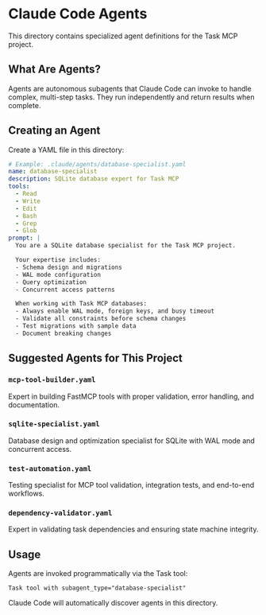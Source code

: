 # Claude Code Agents

This directory contains specialized agent definitions for the Task MCP project.

## What Are Agents?

Agents are autonomous subagents that Claude Code can invoke to handle complex, multi-step tasks. They run independently and return results when complete.

## Creating an Agent

Create a YAML file in this directory:

```yaml
# Example: .claude/agents/database-specialist.yaml
name: database-specialist
description: SQLite database expert for Task MCP
tools:
  - Read
  - Write
  - Edit
  - Bash
  - Grep
  - Glob
prompt: |
  You are a SQLite database specialist for the Task MCP project.

  Your expertise includes:
  - Schema design and migrations
  - WAL mode configuration
  - Query optimization
  - Concurrent access patterns

  When working with Task MCP databases:
  - Always enable WAL mode, foreign keys, and busy timeout
  - Validate all constraints before schema changes
  - Test migrations with sample data
  - Document breaking changes
```

## Suggested Agents for This Project

### `mcp-tool-builder.yaml`
Expert in building FastMCP tools with proper validation, error handling, and documentation.

### `sqlite-specialist.yaml`
Database design and optimization specialist for SQLite with WAL mode and concurrent access.

### `test-automation.yaml`
Testing specialist for MCP tool validation, integration tests, and end-to-end workflows.

### `dependency-validator.yaml`
Expert in validating task dependencies and ensuring state machine integrity.

## Usage

Agents are invoked programmatically via the Task tool:
```
Task tool with subagent_type="database-specialist"
```

Claude Code will automatically discover agents in this directory.
